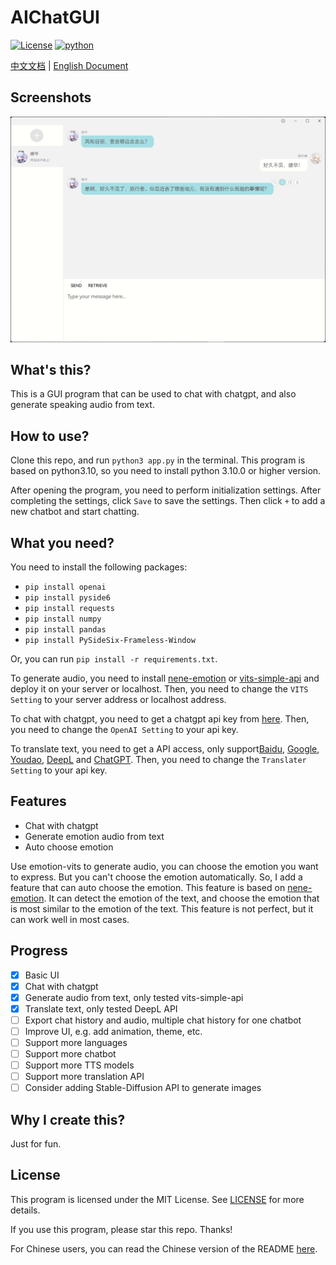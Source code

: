 # AIChatGUI
[![License](https://img.shields.io/badge/license-MIT-green)](LICENSE)
[![python](https://img.shields.io/badge/python-3.10%2B-green)](https://www.python.org/)

[中文文档](README_zh.md) | [English Document](README.md)
## Screenshots
![screenshot](./screenshot.png)
## What's this?
This is a GUI program that can be used to chat with chatgpt, and also generate speaking audio from text.
## How to use?
Clone this repo, and run `python3 app.py` in the terminal. This program is based on python3.10, so you need to install python 3.10.0 or higher version.

After opening the program, you need to perform initialization settings. After completing the settings, click `Save` to save the settings. Then click `+` to add a new chatbot and start chatting.
## What you need?
You need to install the following packages:
- `pip install openai`
- `pip install pyside6`
- `pip install requests`
- `pip install numpy`
- `pip install pandas`
- `pip install PySideSix-Frameless-Window`

Or, you can run `pip install -r requirements.txt`.

To generate audio, you need to install [nene-emotion](https://huggingface.co/spaces/innnky/nene-emotion/tree/main) or [vits-simple-api](https://github.com/Artrajz/vits-simple-api) and deploy it on your server or localhost. Then, you need to change the `VITS Setting` to your server address or localhost address.

To chat with chatgpt, you need to get a chatgpt api key from [here](https://api.chatgpt.com/). Then, you need to change the `OpenAI Setting` to your api key.

To translate text, you need to get a API access, only support[Baidu](https://api.fanyi.baidu.com/), [Google](https://cloud.google.com/translate/docs/reference/rest/), [Youdao](https://ai.youdao.com/product-fanyi-text.s), [DeepL](https://www.deepl.com/pro-api) and [ChatGPT](https://api.chatgpt.com/). Then, you need to change the `Translater Setting` to your api key.
## Features
- Chat with chatgpt
- Generate emotion audio from text
- Auto choose emotion

Use emotion-vits to generate audio, you can choose the emotion you want to express. But you can't choose the emotion automatically. So, I add a feature that can auto choose the emotion. This feature is based on [nene-emotion](https://huggingface.co/spaces/innnky/nene-emotion/tree/main). It can detect the emotion of the text, and choose the emotion that is most similar to the emotion of the text. This feature is not perfect, but it can work well in most cases.


## Progress
- [x] Basic UI
- [x] Chat with chatgpt
- [x] Generate audio from text, only tested vits-simple-api
- [x] Translate text, only tested DeepL API
- [ ] Export chat history and audio, multiple chat history for one chatbot
- [ ] Improve UI, e.g. add animation, theme, etc.
- [ ] Support more languages
- [ ] Support more chatbot
- [ ] Support more TTS models
- [ ] Support more translation API
- [ ] Consider adding Stable-Diffusion API to generate images
## Why I create this?
Just for fun.
## License
This program is licensed under the MIT License. See [LICENSE](LICENSE) for more details.

If you use this program, please star this repo. Thanks!

For Chinese users, you can read the Chinese version of the README [here](README_zh.md).